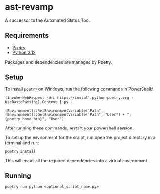 # ast-revamp
A successor to the Automated Status Tool.



## Requirements

* [Poetry](https://python-poetry.org/docs/)
* [Python 3.12](https://www.python.org/)

Packages and dependencies are managed by Poetry.

## Setup

To install `poetry` on Windows, run the following commands in PowerShell:\
```
(Invoke-WebRequest -Uri https://install.python-poetry.org -UseBasicParsing).Content | py -

[Environment]::SetEnvironmentVariable("Path", [Environment]::GetEnvironmentVariable("Path", "User") + ";{poetry_home_bin}", "User")

```
After running these commands, restart your powershell session.


To set up the environment for the script, run open the project directory in a terminal and run:

```
poetry install
```
This will install all the required dependencies into a virtual environment.

## Running


```
poetry run python <optional_script_name.py>

```